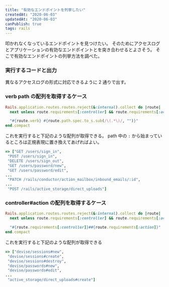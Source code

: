 ```yaml
---
title: "有効なエンドポイントを列挙したい"
createdAt: "2020-06-03"
updatedAt: "2020-06-03"
canPublish: true
tags: rails
---
```


叩かれなくなっているエンドポイントを見つけたい。
そのためにアクセスログとアプリケーションの有効なエンドポイントとを突き合わせるとよさそう。
そこで有効なエンドポイントの列挙方法を調べた。

### 実行するコードと出力

異なるアクセスログの形式に対応できるように 2 通りで出す。

### verb path の配列を取得するケース

```rb
Rails.application.routes.routes.reject(&:internal).collect do |route|
  next unless route.requirements[:controller] && route.requirements[:action]

  "#{route.verb} #{route.path.spec.to_s.sub(/\(.*\)/, "")}"
end.compact
```

これを実行すると下記のような配列が取得できる。
path 中の `:` から始まっているところは正規表現に置き換えてあげればよい。

```rb
=> ["GET /users/sign_in",
 "POST /users/sign_in",
 "DELETE /users/sign_out",
 "GET /users/password/new",
 "GET /users/password/edit",
...
 "PATCH /rails/conductor/action_mailbox/inbound_emails/:id",
...
 "POST /rails/active_storage/direct_uploads"]
```

### controller#action の配列を取得するケース

```rb
Rails.application.routes.routes.reject(&:internal).collect do |route|
  next unless route.requirements[:controller] && route.requirements[:action]

  "#{route.requirements[:controller]}##{route.requirements[:action]}"
end.compact
```

これを実行すると下記のような配列が取得できる

```rb
=> ["devise/sessions#new",
 "devise/sessions#create",
 "devise/sessions#destroy",
 "devise/passwords#new",
 "devise/passwords#edit",
...
 "active_storage/direct_uploads#create"]
```
